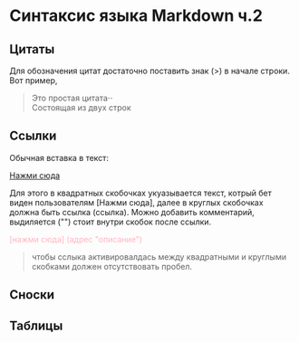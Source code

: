 # Синтаксис языка Markdown ч.2

## Цитаты
Для обозначения цитат достаточно поставить знак (>) в начале строки.  Вот пример,
>Это простая цитата⋅⋅  
Состоящая из двух строк

## Ссылки

Обычная вставка в текст: 

[Нажми сюда](https://cs8.pikabu.ru/post_img/2017/04/14/1/og_og_1492121840247421255.jpg "Голубь сидит на попе")

Для этого в квадратных скобочках укуазывается текст, котрый бет виден пользователям [Нажми сюда], далее в круглых скобочках должна быть ссылка (ссылка). Можно добавить комментарий, выдиляется ("") стоит внутри скобок после ссылки. 

<span style="color:#ffb3bf">[нажми сюда] (адрес "описание") </span>
>чтобы сслыка активировалдась между квадратными и круглыми скобками должен отсутствовать пробел.

## Сноски

## Таблицы